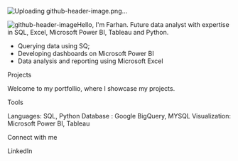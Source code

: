 ![Uploading github-header-image.png…]()



![github-header-image](https://github.com/farhan-afzan/farhanafzan/assets/154865484/439e329a-b928-46d8-9a60-596fd52b2ce6)Hello, I'm Farhan. Future data analyst with expertise in SQL, Excel, Microsoft Power BI, Tableau and Python.

- Querying data using SQ;
- Developing dashboards on Microsoft Power BI
- Data analysis and reporting using Microsoft Excel



Projects

Welcome to my portfollio, where I showcase my projects.



Tools

Languages: SQL, Python
Database : Google BigQuery, MYSQL
Visualization: Microsoft Power BI, Tableau


Connect with me

LinkedIn
